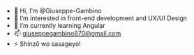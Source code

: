 - 👋 Hi, I’m @Giuseppe-Gambino
- 👀 I’m interested in front-end development and UX/UI Design
- 🌱 I’m currently learning Angular
- 📫 giuseppegambino870@gmail.com
- ⚡ Shinzō wo sasageyo!

<!---
Giuseppe-Gambino/Giuseppe-Gambino is a ✨ special ✨ repository because its `README.md` (this file) appears on your GitHub profile.
You can click the Preview link to take a look at your changes.
--->
